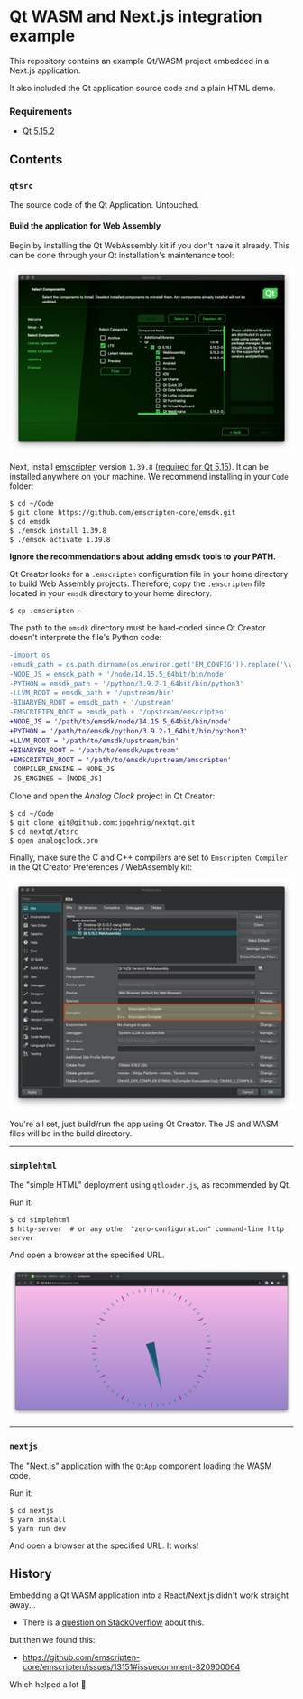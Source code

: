 Qt WASM and Next.js integration example
=======================================

This repository contains an example Qt/WASM project embedded in a Next.js application.

It also included the Qt application source code and a plain HTML demo.

### Requirements

* [Qt 5.15.2](https://www.qt.io/)

Contents
--------

###  `qtsrc`

The source code of the Qt Application. Untouched.


#### Build the application for Web Assembly

Begin by installing the Qt WebAssembly kit if you don't have it already. This can be done through your Qt installation's maintenance tool:

![Qt Maintenance Tool](doc/qt-maintenance-wasm.png)

Next, install [emscripten](https://emscripten.org) version `1.39.8` ([required for Qt 5.15](https://doc.qt.io/qt-5/wasm.html)). It can be installed anywhere on your machine. We recommend installing in your `Code` folder:

    $ cd ~/Code
    $ git clone https://github.com/emscripten-core/emsdk.git
    $ cd emsdk
    $ ./emsdk install 1.39.8
    $ ./emsdk activate 1.39.8


**Ignore the recommendations about adding emsdk tools to your PATH.**

Qt Creator looks for a `.emscripten` configuration file in your home directory to build Web Assembly projects. Therefore, copy the `.emscripten` file located in your `emsdk` directory to your home directory.

    $ cp .emscripten ~

The path to the `emsdk` directory must be hard-coded since Qt Creator doesn't interprete the file's Python code:

```diff
-import os
-emsdk_path = os.path.dirname(os.environ.get('EM_CONFIG')).replace('\\', '/')
-NODE_JS = emsdk_path + '/node/14.15.5_64bit/bin/node'
-PYTHON = emsdk_path + '/python/3.9.2-1_64bit/bin/python3'
-LLVM_ROOT = emsdk_path + '/upstream/bin'
-BINARYEN_ROOT = emsdk_path + '/upstream'
-EMSCRIPTEN_ROOT = emsdk_path + '/upstream/emscripten'
+NODE_JS = '/path/to/emsdk/node/14.15.5_64bit/bin/node'
+PYTHON = '/path/to/emsdk/python/3.9.2-1_64bit/bin/python3'
+LLVM_ROOT = '/path/to/emsdk/upstream/bin'
+BINARYEN_ROOT = '/path/to/emsdk/upstream'
+EMSCRIPTEN_ROOT = '/path/to/emsdk/upstream/emscripten'
 COMPILER_ENGINE = NODE_JS
 JS_ENGINES = [NODE_JS]
```

Clone and open the *Analog Clock* project in Qt Creator:

    $ cd ~/Code
    $ git clone git@github.com:jpgehrig/nextqt.git
    $ cd nextqt/qtsrc
    $ open analogclock.pro

Finally, make sure the C and C++ compilers are set to `Emscripten Compiler` in the Qt Creator Preferences / WebAssembly kit:

![Qt Creator WASM KIT COMPILER](doc/qt-creator-wasm-kit-compiler.png)

You're all set, just build/run the app using Qt Creator. The JS and WASM files will be in the build directory.

---

### `simplehtml`

The "simple HTML" deployment using `qtloader.js`, as recommended by Qt.

Run it:

    $ cd simplehtml
    $ http-server  # or any other "zero-configuration" command-line http server

And open a browser at the specified URL.

![simplehtml](doc/simplehtml.png)

---

### `nextjs`

The "Next.js" application with the `QtApp` component loading the WASM code.


Run it:

    $ cd nextjs
    $ yarn install
    $ yarn run dev

And open a browser at the specified URL. It works!


## History

Embedding a Qt WASM application into a React/Next.js didn't work straight away...

* There is a [question on StackOverflow](https://stackoverflow.com/questions/67315001/qt-web-assembly-application-and-next-js-handle-is-undefined) about this.

but then we found this:

* https://github.com/emscripten-core/emscripten/issues/13151#issuecomment-820900064

Which helped a lot 🙏
